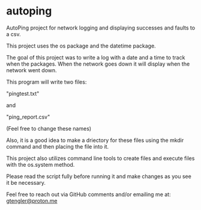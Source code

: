 # autoping
AutoPing project for network logging and displaying successes and faults to a csv.

This project uses the os package and the datetime package.

The goal of this project was to write a log with a date and a time to track when the packages. When the network goes down it will display when
the network went down. 

This program will write two files:

"pingtest.txt"

and 

"ping_report.csv"

(Feel free to change these names)

Also, it is a good idea to make a driectory for these files using the mkdir command and then placing the file into it.

This project also utilizes command line tools to create files and execute files with the os.system method.

Please read the script fully before running it and make changes as you see it be necessary.

Feel free to reach out via GitHub comments and/or emailing me at: gtengler@proton.me

 
